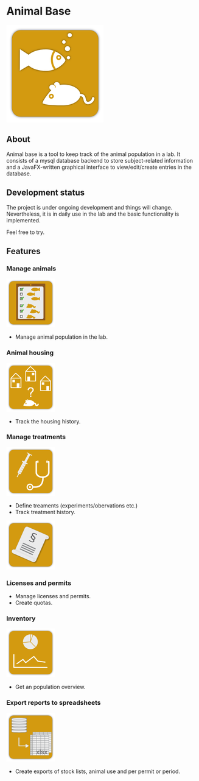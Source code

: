 # Animal Base

<img src="./images/ak_icon512.png" width="256" height="256" />

## About
Animal base is a tool to keep track of the animal population in a
lab. It consists of a mysql database backend to store subject-related
information and a JavaFX-written graphical interface to
view/edit/create entries in the database.

## Development status

The project is under ongoing development and things will
change. Nevertheless, it is in daily use in the lab and the basic
functionality is implemented.

Feel free to try.

## Features

### Manage animals
![](./images/ak_subject_icon128.png)
- Manage animal population in the lab.

### Animal housing
![](./images/ak_housing_icon128.png)
- Track the housing history.

### Manage treatments
![](./images/ak_treatment_icon128.png) 
- Define treaments (experiments/obervations etc.)
- Track treatment history.

![](./images/ak_license_icon128.png)
### Licenses and permits
- Manage licenses and permits.
- Create quotas.

### Inventory
![](./images/ak_population_icon128.png)
- Get an population overview.

### Export reports to spreadsheets
![](./images/ak_export_icon128.png)
- Create exports of stock lists, animal use and per permit or period.



